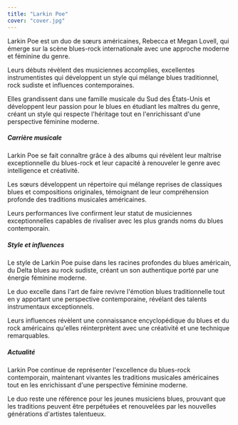 ```yaml
---
title: "Larkin Poe"
cover: "cover.jpg"
---
```


Larkin Poe est un duo de sœurs américaines, Rebecca et Megan Lovell, qui émerge sur la scène blues-rock internationale
avec une approche moderne et féminine du genre.

Leurs débuts révèlent des musiciennes accomplies, excellentes instrumentistes qui développent un style qui mélange blues
traditionnel, rock sudiste et influences contemporaines.

Elles grandissent dans une famille musicale du Sud des États-Unis et développent leur passion pour le blues en étudiant
les maîtres du genre, créant un style qui respecte l'héritage tout en l'enrichissant d'une perspective féminine moderne.


##### Carrière musicale

Larkin Poe se fait connaître grâce à des albums qui révèlent leur maîtrise exceptionnelle du blues-rock et leur capacité
à renouveler le genre avec intelligence et créativité.

Les sœurs développent un répertoire qui mélange reprises de classiques blues et compositions originales, témoignant de
leur compréhension profonde des traditions musicales américaines.

Leurs performances live confirment leur statut de musiciennes exceptionnelles capables de rivaliser avec les plus grands
noms du blues contemporain.


##### Style et influences

Le style de Larkin Poe puise dans les racines profondes du blues américain, du Delta blues au rock sudiste, créant un
son authentique porté par une énergie féminine moderne.

Le duo excelle dans l'art de faire revivre l'émotion blues traditionnelle tout en y apportant une perspective
contemporaine, révélant des talents instrumentaux exceptionnels.

Leurs influences révèlent une connaissance encyclopédique du blues et du rock américains qu'elles réinterprètent avec
une créativité et une technique remarquables.


##### Actualité

Larkin Poe continue de représenter l'excellence du blues-rock contemporain, maintenant vivantes les traditions musicales
américaines tout en les enrichissant d'une perspective féminine moderne.

Le duo reste une référence pour les jeunes musiciens blues, prouvant que les traditions peuvent être perpétuées et
renouvelées par les nouvelles générations d'artistes talentueux.
